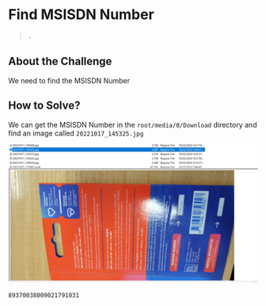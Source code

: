 # Find MSISDN Number
> `-`

## About the Challenge
We need to find the MSISDN Number

## How to Solve?
We can get the MSISDN Number in the `root/media/0/Download` directory and find an image called `20221017_145325.jpg`

![msisdn](images/msisdn.png)

```
89370038009021791031
```
